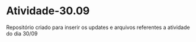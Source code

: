# Atividade-30.09
Repositório criado para inserir os updates e arquivos referentes a atividade do dia 30/09
